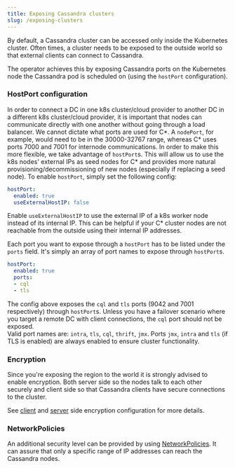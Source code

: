 ```yaml
---
title: Exposing Cassandra clusters
slug: /exposing-clusters
---
```


By default, a Cassandra cluster can be accessed only inside the Kubernetes cluster. Often times, a cluster needs to be exposed to the outside world so that external clients can connect to Cassandra.

The operator achieves this by exposing Cassandra ports on the Kubernetes node the Cassandra pod is scheduled on (using the `hostPort` configuration).

### HostPort configuration

In order to connect a DC in one k8s cluster/cloud provider to another DC in a different k8s cluster/cloud provider, it is important that nodes can communicate directly with one another without going through a load balancer.
We cannot dictate what ports are used for C*. A `nodePort`, for example, would need to be in the 30000-32767 range, whereas C* uses ports 7000 and 7001 for internode communications.
In order to make this more flexible, we take advantage of `hostPort`s. This will allow us to use the k8s nodes' external IPs as seed nodes for C* and provides more natural provisioning/decommissioning of new nodes (especially if replacing a seed node).
To enable `hostPort`, simply set the following config:

```yaml
hostPort:
  enabled: true
  useExternalHostIP: false
```

Enable `useExternalHostIP` to use the external IP of a k8s worker node instead of its internal IP.
This can be helpful if your C* cluster nodes are not reachable from the outside using their internal IP addresses.

Each port you want to expose through a `hostPort` has to be listed under the `ports` field. It's simply an array of port names to expose through `hostPort`s.

```yaml
hostPort:
  enabled: true
  ports:
  - cql
  - tls
```

The config above exposes the `cql` and `tls` ports (9042 and 7001 respectively) through `hostPort`s. Unless you have a failover scenario where you target a remote DC with client connections, the `cql` port should not be exposed.  
Valid port names are: `intra`, `tls`, `cql`, `thrift`, `jmx`. Ports `jmx`, `intra` and `tls` (if TLS is enabled) are always enabled to ensure cluster functionality.

### Encryption

Since you're exposing the region to the world it is strongly advised to enable encryption. Both server side so the nodes talk to each other securely and client side so that Cassandra clients have secure connections to the cluster.

See [client](client-tls-encryption-configuration.md) and [server](server-tls-encryption-configuration.md) side encryption configuration for more details.

### NetworkPolicies

An additional security level can be provided by using [NetworkPolicies](https://kubernetes.io/docs/concepts/services-networking/network-policies/). 
It can assure that only a specific range of IP addresses can reach the Cassandra nodes.